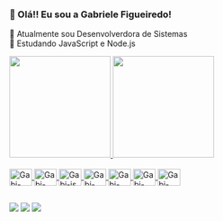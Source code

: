 ### 👋 Olá!! Eu sou a Gabriele Figueiredo!

🔭 Atualmente sou Desenvolverdora de Sistemas
<br>
🌱 Estudando JavaScript e Node.js

<div>
  <a href="https://github.com/gabrielebf">
  <img height="180em" src="https://github-readme-stats.vercel.app/api?username=gabrielebf&count_private=true&show_icons=true&theme=dracula"/>
  <img height="180em" src="https://github-readme-stats.vercel.app/api/top-langs/?username=gabrielebf&layout=compact&theme=dracula"/>
</div>
  
  <div style="display: inline_block"><br>
    <img align="center" alt="Gabi-html" height="30" width="40"  src="https://cdn.jsdelivr.net/gh/devicons/devicon/icons/html5/html5-plain.svg" />        
    <img align="center" alt="Gabi-css" height="30" width="40" src="https://cdn.jsdelivr.net/gh/devicons/devicon/icons/css3/css3-plain.svg" />
    <img align="center" alt="Gabi-js" height="30" width="40"  src="https://cdn.jsdelivr.net/gh/devicons/devicon/icons/javascript/javascript-plain.svg" /> 
    <img align="center" alt="Gabi-node" height="30" width="40"  src="https://cdn.jsdelivr.net/gh/devicons/devicon/icons/nodejs/nodejs-original-wordmark.svg" />
    <img align="center" alt="Gabi-oracle" height="30" width="40"  src="https://cdn.jsdelivr.net/gh/devicons/devicon/icons/oracle/oracle-original.svg" />  
    <img align="center" alt="Gabi-vue" height="30" width="40"  src="https://cdn.jsdelivr.net/gh/devicons/devicon/icons/vuejs/vuejs-original.svg" />
    <img align="center" alt="Gabi-canva" height="30" width="40"  src="https://cdn.jsdelivr.net/gh/devicons/devicon/icons/canva/canva-original.svg" />
 </div>

  ##
  
  <div> 
      <a href="https://www.linkedin.com/in/gabriele-barrilli-figueiredo/" target="_blank"><img src="https://img.shields.io/badge/LinkedIn-0077B5?style=for-the-badge&logo=linkedin&logoColor=white" target="_blank"/></a>
    <a href="https://instagram.com/gabi.figueiredo" target="_blank"><img src="https://img.shields.io/badge/Instagram-E4405F?style=for-the-badge&logo=instagram&logoColor=white" target="_blank"/></a>
    <a href="mailto:gabrielebf.dev@gmail.com"  maxlength="60" size='65'><img src="https://img.shields.io/badge/Gmail-D14836?style=for-the-badge&logo=gmail&logoColor=white" target="_blank"/></a>
  </div>
